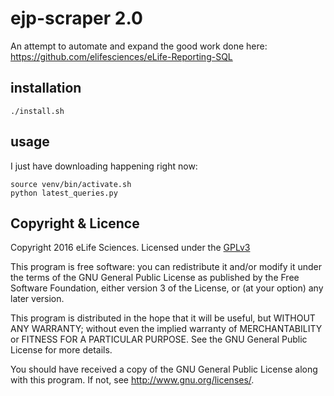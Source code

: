 # ejp-scraper 2.0

An attempt to automate and expand the good work done here: https://github.com/elifesciences/eLife-Reporting-SQL

## installation

    ./install.sh

## usage

I just have downloading happening right now:

    source venv/bin/activate.sh
    python latest_queries.py

## Copyright & Licence

Copyright 2016 eLife Sciences. Licensed under the [GPLv3](LICENCE.txt)

This program is free software: you can redistribute it and/or modify
it under the terms of the GNU General Public License as published by
the Free Software Foundation, either version 3 of the License, or
(at your option) any later version.

This program is distributed in the hope that it will be useful,
but WITHOUT ANY WARRANTY; without even the implied warranty of
MERCHANTABILITY or FITNESS FOR A PARTICULAR PURPOSE.  See the
GNU General Public License for more details.

You should have received a copy of the GNU General Public License
along with this program.  If not, see <http://www.gnu.org/licenses/>.

